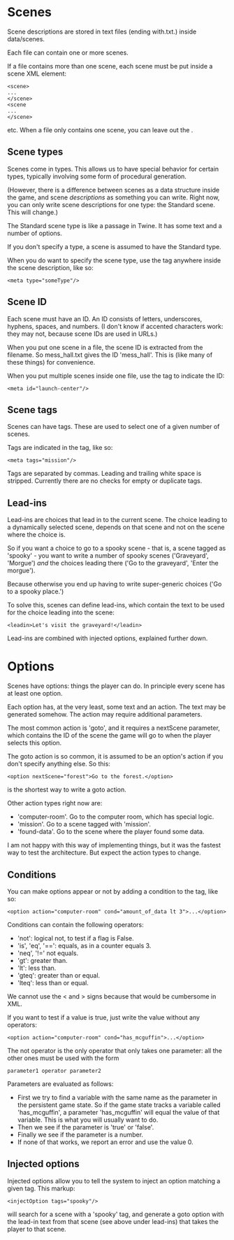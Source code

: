# Scenes

Scene descriptions are stored in text files (ending with.txt.) inside data/scenes.

Each file can contain one or more scenes.

If a file contains more than one scene, each scene must be put inside a scene XML element:

```
<scene>
...
</scene>
<scene
...
</scene>
```

etc. When a file only contains one scene, you can leave out the <scene>.

## Scene types

Scenes come in types. This allows us to have special behavior for certain types, typically involving some form of procedural generation.

(However, there is a difference between scenes as a data structure inside the game, and scene _descriptions_ as something you can write. Right now, you can only write scene descriptions for one type: the Standard scene. This will change.)

The Standard scene type is like a passage in Twine. It has some text and a number of options.

If you don't specify a type, a scene is assumed to have the Standard type.

When you do want to specify the scene type, use the <meta> tag anywhere inside the scene description, like so:

    <meta type="someType"/>

## Scene ID

Each scene must have an ID. An ID consists of letters, underscores, hyphens, spaces, and numbers. (I don't know if accented characters work: they may not, because scene IDs are used in URLs.)

When you put one scene in a file, the scene ID is extracted from the filename. So mess_hall.txt gives the ID 'mess_hall'. This is (like many of these things) for convenience.

When you put multiple scenes inside one file, use the <meta> tag to indicate the ID:

    <meta id="launch-center"/>

## Scene tags

Scenes can have tags. These are used to select one of a given number of scenes.

Tags are indicated in the <meta> tag, like so:

    <meta tags="mission"/>

Tags are separated by commas. Leading and trailing white space is stripped. Currently there are no checks for empty or duplicate tags.

## Lead-ins

Lead-ins are choices that lead in to the current scene. The choice leading to a dynamically selected scene, depends on that scene and not on the scene where the choice is.

So if you want a choice to go to a spooky scene - that is, a scene tagged as 'spooky' - you want to write a number of spooky scenes ('Graveyard', 'Morgue') _and_ the choices leading there ('Go to the graveyard', 'Enter the morgue').

Because otherwise you end up having to write super-generic choices ('Go to a spooky place.')

To solve this, scenes can define lead-ins, which contain the text to be used for the choice leading into the scene:

    <leadin>Let's visit the graveyard!</leadin>

Lead-ins are combined with injected options, explained further down.

# Options

Scenes have options: things the player can do. In principle every scene has at least one option.

Each option has, at the very least, some text and an action. The text may be generated somehow. The action may require additional parameters.

The most common action is 'goto', and it requires a nextScene parameter, which contains the ID of the scene the game will go to when the player selects this option.

The goto action is so common, it is assumed to be an option's action if you don't specify anything else. So this:

    <option nextScene="forest">Go to the forest.</option>

is the shortest way to write a goto action.

Other action types right now are:

* 'computer-room'. Go to the computer room, which has special logic.
* 'mission'. Go to a scene tagged with 'mission'.
* 'found-data'. Go to the scene where the player found some data.

I am not happy with this way of implementing things, but it was the fastest way to test the architecture. But expect the action types to change.

## Conditions

You can make options appear or not by adding a condition to the tag, like so:

    <option action="computer-room" cond="amount_of_data lt 3">...</option>

Conditions can contain the following operators:

* 'not': logical not, to test if a flag is False.
* 'is', 'eq', '==': equals, as in a counter equals 3.
* 'neq', '!=' not equals.
* 'gt': greater than.
* 'lt': less than.
* 'gteq': greater than or equal.
* 'lteq': less than or equal.

We cannot use the < and > signs because that would be cumbersome in XML.

If you want to test if a value is true, just write the value without any operators:

    <option action="computer-room" cond="has_mcguffin">...</option>

The not operator is the only operator that only takes one parameter: all the other ones must be used with the form

    parameter1 operator parameter2

Parameters are evaluated as follows:

* First we try to find a variable with the same name as the parameter in the persistent game state. So if the game state tracks a variable called 'has_mcguffin', a parameter 'has_mcguffin' will equal the value of that variable. This is what you will usually want to do.
* Then we see if the parameter is 'true' or 'false'.
* Finally we see if the parameter is a number.
* If none of that works, we report an error and use the value 0.

## Injected options

Injected options allow you to tell the system to inject an option matching a given tag. This markup:

    <injectOption tags="spooky"/>

will search for a scene with a 'spooky' tag, and generate a goto option with the lead-in text from that scene (see above under lead-ins) that takes the player to that scene.
